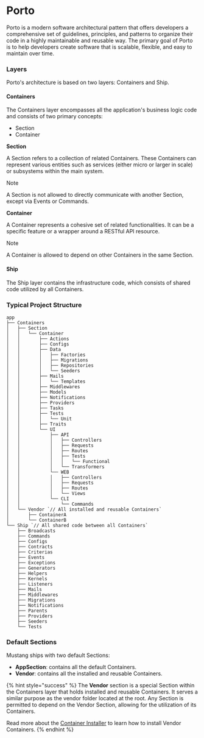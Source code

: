 # Porto

Porto is a modern software architectural pattern that offers developers a comprehensive set of guidelines, principles, and patterns to organize their code in a highly maintainable and reusable way. The primary goal of Porto is to help developers create software that is scalable, flexible, and easy to maintain over time.

### Layers[​](https://apiato.io/docs/architecture-concepts/porto#layers) <a href="#layers" id="layers"></a>

Porto's architecture is based on two layers: Containers and Ship.

#### Containers[​](https://apiato.io/docs/architecture-concepts/porto#containers) <a href="#containers" id="containers"></a>

The Containers layer encompasses all the application's business logic code and consists of two primary concepts:

* Section
* Container

**Section**[**​**](https://apiato.io/docs/architecture-concepts/porto#section)

A Section refers to a collection of related Containers. These Containers can represent various entities such as services (either micro or larger in scale) or subsystems within the main system.

Note

A Section is not allowed to directly communicate with another Section, except via Events or Commands.

**Container**[**​**](https://apiato.io/docs/architecture-concepts/porto#container)

A Container represents a cohesive set of related functionalities. It can be a specific feature or a wrapper around a RESTful API resource.

Note

A Container is allowed to depend on other Containers in the same Section.

#### Ship[​](https://apiato.io/docs/architecture-concepts/porto#ship) <a href="#ship" id="ship"></a>

The Ship layer contains the infrastructure code, which consists of shared code utilized by all Containers.

### Typical Project Structure[​](https://apiato.io/docs/architecture-concepts/porto#typical-project-structure) <a href="#typical-project-structure" id="typical-project-structure"></a>

```
app
├── Containers
│   ├── Section
│   │   └── Container
│   │       ├── Actions
│   │       ├── Configs
│   │       ├── Data
│   │       │   ├── Factories
│   │       │   ├── Migrations
│   │       │   ├── Repositories
│   │       │   └── Seeders
│   │       ├── Mails
│   │       │   └── Templates
│   │       ├── Middlewares
│   │       ├── Models
│   │       ├── Notifications
│   │       ├── Providers
│   │       ├── Tasks
│   │       ├── Tests
│   │       │   └── Unit
│   │       ├── Traits
│   │       └── UI
│   │           ├── API
│   │           │   ├── Controllers
│   │           │   ├── Requests
│   │           │   ├── Routes
│   │           │   ├── Tests
│   │           │   │   └── Functional
│   │           │   └── Transformers
│   │           └── WEB
│   │           │   ├── Controllers
│   │           │   ├── Requests
│   │           │   ├── Routes
│   │           │   └── Views
│   │           └── CLI
│   │               └── Commands
│   └── Vendor `// All installed and reusable Containers`
│       ├── ContainerA
│       └── ContainerB
└── Ship `// All shared code between all Containers`
    ├── Broadcasts
    ├── Commands
    ├── Configs
    ├── Contracts
    ├── Criterias
    ├── Events
    ├── Exceptions
    ├── Generators
    ├── Helpers
    ├── Kernels
    ├── Listeners
    ├── Mails
    ├── Middlewares
    ├── Migrations
    ├── Notifications
    ├── Parents
    ├── Providers
    ├── Seeders
    └── Tests
```

### Default Sections[​](https://apiato.io/docs/architecture-concepts/porto#default-sections) <a href="#default-sections" id="default-sections"></a>

Mustang ships with two default Sections:

* **AppSection**: contains all the default Containers.
* **Vendor**: contains all the installed and reusable Containers.

{% hint style="success" %}
The **Vendor** section is a special Section within the Containers layer that holds installed and reusable Containers. It serves a similar purpose as the vendor folder located at the root. Any Section is permitted to depend on the Vendor Section, allowing for the utilization of its Containers.

Read more about the [Container Installer](https://apiato.io/docs/pacakges/) to learn how to install Vendor Containers.
{% endhint %}
